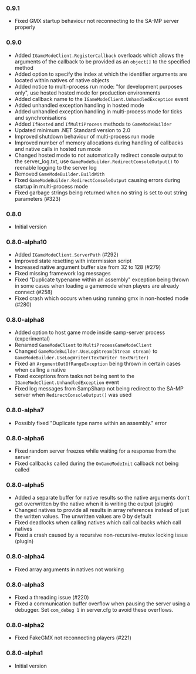 ### 0.9.1
- Fixed GMX startup behaviour not reconnecting to the SA-MP server properly

### 0.9.0
- Added `IGameModeClient.RegisterCallback` overloads which allows the arguments of the callback to be provided as an `object[]` to the specified method
- Added option to specify the index at which the identifier arguments are located within natives of native objects
- Added notice to multi-process run mode: "for development purposes only", use hosted hosted mode for production environments
- Added callback name to the `IGameModeClient.UnhandledException` event
- Added unhandled exception handling in hosted mode
- Added unhandled exception handling in multi-process mode for ticks and synchronisations
- Added `IfHosted` and `IfMultiProcess` methods to `GameModeBuilder`
- Updated minimum .NET Standard version to 2.0
- Improved shutdown behaviour of multi-process run mode
- Improved number of memory allocations during handling of callbacks and native calls in hosted run mode
- Changed hosted mode to not automatically redirect console output to the server_log.txt, use `GameModeBuilder.RedirectConsoleOutput()` to reenable logging to the server log
- Removed `GameModeBuilder.BuildWith`
- Fixed `GameModeBuilder.RedirectConsoleOutput` causing errors during startup in multi-process mode
- Fixed garbage strings being returned when no string is set to out string parameters (#323)

### 0.8.0
- Initial version

### 0.8.0-alpha10
- Added `IGameModeClient.ServerPath` (#292)
- Improved state resetting with intermission script
- Increased native argument buffer size from 32 to 128 (#279)
- Fixed missing framework log messages
- Fixed "Duplicate typename within an assembly" exception being thrown in some cases when loading a gamemode when players are already connect (#258)
- Fixed crash which occurs when using running gmx in non-hosted mode (#280)

### 0.8.0-alpha8
- Added option to host game mode inside samp-server process (experimental)
- Renamed `GameModeClient` to `MultiProcessGameModeClient`
- Changed `GameModeBuilder.UseLogStream(Stream stream)` to `GameModeBuilder.UseLogWriter(TextWriter textWriter)`
- Fixed an `ArgumentOutOfRangeException` being thrown in certain cases when calling a native
- Fixed exceptions from tasks not being sent to the `IGameModeClient.UnhandledException` event
- Fixed log messages from SampSharp not being redirect to the SA-MP server when `RedirectConsoleOutput()` was used

### 0.8.0-alpha7
- Possibly fixed "Duplicate type name within an assembly." error

### 0.8.0-alpha6
- Fixed random server freezes while waiting for a response from the server
- Fixed callbacks called during the `OnGameModeInit` callback not being called

### 0.8.0-alpha5
- Added a separate buffer for native results so the native arguments don't get overwritten by the native when it is writing the output (plugin)
- Changed natives to provide all results in array references instead of just the written values. The unwritten values are 0 by default
- Fixed deadlocks when calling natives which call callbacks which call natives
- Fixed a crash caused by a recursive non-recursive-mutex locking issue (plugin) 

### 0.8.0-alpha4
- Fixed array arguments in natives not working

### 0.8.0-alpha3
- Fixed a threading issue (#220)
- Fixed a communication buffer overflow when pausing the server using a debugger. Set `com_debug 1` in server.cfg to avoid these overflows.

### 0.8.0-alpha2
- Fixed FakeGMX not reconnecting players (#221)

### 0.8.0-alpha1
- Initial version
